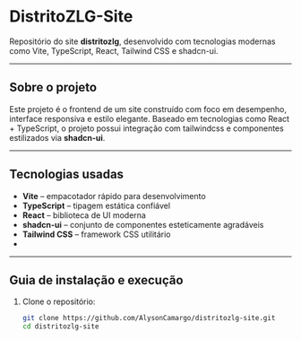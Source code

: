# DistritoZLG-Site

Repositório do site **distritozlg**, desenvolvido com tecnologias modernas como Vite, TypeScript, React, Tailwind CSS e shadcn-ui.

---

##  Sobre o projeto

Este projeto é o frontend de um site construído com foco em desempenho, interface responsiva e estilo elegante. Baseado em tecnologias como React + TypeScript, o projeto possui integração com tailwindcss e componentes estilizados via **shadcn-ui**.

---

##  Tecnologias usadas

- **Vite** – empacotador rápido para desenvolvimento
- **TypeScript** – tipagem estática confiável
- **React** – biblioteca de UI moderna
- **shadcn-ui** – conjunto de componentes esteticamente agradáveis
- **Tailwind CSS** – framework CSS utilitário
- 
---

##  Guia de instalação e execução

1. Clone o repositório:
   ```bash
   git clone https://github.com/AlysonCamargo/distritozlg-site.git
   cd distritozlg-site

